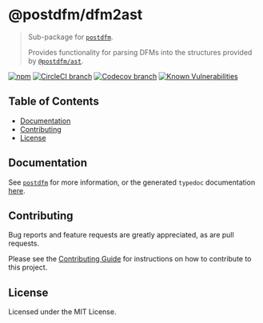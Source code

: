 # @postdfm/dfm2ast

> Sub-package for [`postdfm`](https://www.npmjs.com/package/postdfm).
>
> Provides functionality for parsing DFMs into the structures provided by [`@postdfm/ast`](https://www.npmjs.com/package/@postdfm/ast).

[![npm](https://img.shields.io/npm/v/@postdfm/dfm2ast.svg?label=npm)](https://www.npmjs.com/package/@postdfm/dfm2ast)
[![CircleCI branch](https://img.shields.io/circleci/project/github/spiltcoffee/postdfm/main.svg)](https://circleci.com)
[![Codecov branch](https://img.shields.io/codecov/c/gh/spiltcoffee/postdfm/main.svg)](https://codecov.io)
[![Known Vulnerabilities](https://snyk.io/test/github/spiltcoffee/postdfm/badge.svg?targetFile=packages/@postdfm/dfm2ast/package.json)](https://snyk.io/test/github/spiltcoffee/postdfm?targetFile=packages/@postdfm/dfm2ast/package.json)

## Table of Contents

- [Documentation](#documentation)
- [Contributing](#contributing)
- [License](#license)

## Documentation

See [`postdfm`](https://www.npmjs.com/package/postdfm) for more information, or the generated `typedoc` documentation [here](https://spiltcoffee.com/docs/@postdfm/dfm2ast/).

## Contributing

Bug reports and feature requests are greatly appreciated, as are pull requests.

Please see the [Contributing Guide](https://github.com/spiltcoffee/postdfm/blob/main/.github/CONTRIBUTING.md) for instructions on how to contribute to this project.

## License

Licensed under the MIT License.
